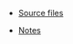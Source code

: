 - [Source files](https://github.com/stephengineer/Introduction-to-Machine-Learning-with-TensorFlow/tree/main/Deep%20Learning/01%20Introduction%20to%20Neural%20Networks)

- [Notes](https://github.com/stephengineer/Introduction-to-Machine-Learning-with-TensorFlow/blob/main/Deep%20Learning/Notes/Deep%20Learning.ipynb)
